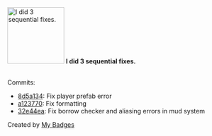 <img src="https://github.com/my-badges/my-badges/blob/master/src/all-badges/fix-commit/fix-3.png?raw=true" alt="I did 3 sequential fixes." title="I did 3 sequential fixes." width="128">
<strong>I did 3 sequential fixes.</strong>
<br><br>

Commits:

- <a href="https://github.com/AaronShah2/SGDA_Game_Jam_Proj/commit/8d5a1344a6ba6151626d71bb46ac7d54c74c2410">8d5a134</a>: Fix player prefab error
- <a href="https://github.com/AaronShah2/SGDA_Game_Jam_Proj/commit/a123770c5a027474a9cc57fe4be336e65d5bc4df">a123770</a>: Fix formatting
- <a href="https://github.com/AaronShah2/SGDA_Game_Jam_Proj/commit/32e44eaa1edf31a5516c4ee02960069d42b76723">32e44ea</a>: Fix borrow checker and aliasing errors in mud system


Created by <a href="https://github.com/my-badges/my-badges">My Badges</a>